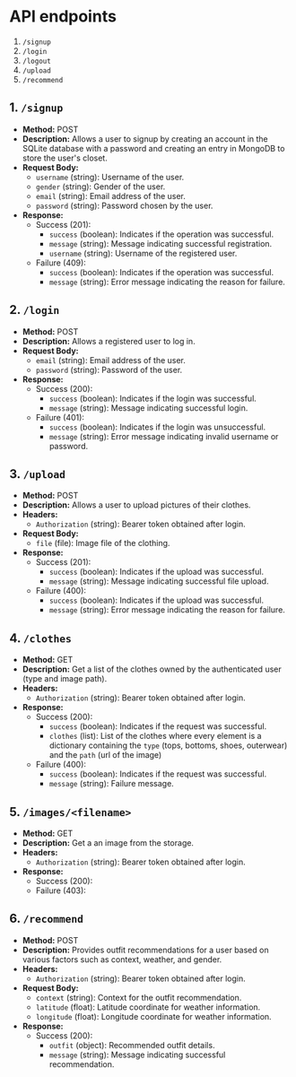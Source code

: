 # API endpoints

1. `/signup`
2. `/login`
3. `/logout`
4. `/upload`
5. `/recommend`

## 1. `/signup`
- **Method:** POST
- **Description:** Allows a user to signup by creating an account in the SQLite database with a password and creating an entry in MongoDB to store the user's closet.
- **Request Body:**
    - `username` (string): Username of the user.
    - `gender` (string): Gender of the user.
    - `email` (string): Email address of the user.
    - `password` (string): Password chosen by the user.
- **Response:**
    - Success (201):
        - `success` (boolean): Indicates if the operation was successful.
        - `message` (string): Message indicating successful registration.
        - `username` (string): Username of the registered user.
    - Failure (409):
        - `success` (boolean): Indicates if the operation was successful.
        - `message` (string): Error message indicating the reason for failure.

## 2. `/login`
- **Method:** POST
- **Description:** Allows a registered user to log in.
- **Request Body:**
    - `email` (string): Email address of the user.
    - `password` (string): Password of the user.
- **Response:**
    - Success (200):
        - `success` (boolean): Indicates if the login was successful.
        - `message` (string): Message indicating successful login.
    - Failure (401):
        - `success` (boolean): Indicates if the login was unsuccessful.
        - `message` (string): Error message indicating invalid username or password.


## 3. `/upload`
- **Method:** POST
- **Description:** Allows a user to upload pictures of their clothes.
- **Headers:**
    - `Authorization` (string): Bearer token obtained after login.
- **Request Body:**
    - `file` (file): Image file of the clothing.
- **Response:**
    - Success (201):
        - `success` (boolean): Indicates if the upload was successful.
        - `message` (string): Message indicating successful file upload.
    - Failure (400):
        - `success` (boolean): Indicates if the upload was successful.
        - `message` (string): Error message indicating the reason for failure.

## 4. `/clothes`
- **Method:** GET
- **Description:** Get a list of the clothes owned by the authenticated user (type and image path).
- **Headers:**
    - `Authorization` (string): Bearer token obtained after login.
- **Response:**
    - Success (200):
        - `success` (boolean): Indicates if the request was successful.
        - `clothes` (list): List of the clothes where every element is a dictionary containing the `type` (tops, bottoms, shoes, outerwear) and the `path` (url of the image)
    - Failure (400):
        - `success` (boolean): Indicates if the request was successful.
        - `message` (string): Failure message.

## 5. `/images/<filename>`
- **Method:** GET
- **Description:** Get a an image from the storage.
- **Headers:**
    - `Authorization` (string): Bearer token obtained after login.
- **Response:**
    - Success (200):
    - Failure (403):

## 6. `/recommend`
- **Method:** POST
- **Description:** Provides outfit recommendations for a user based on various factors such as context, weather, and gender.
- **Headers:**
    - `Authorization` (string): Bearer token obtained after login.
- **Request Body:**
    - `context` (string): Context for the outfit recommendation.
    - `latitude` (float): Latitude coordinate for weather information.
    - `longitude` (float): Longitude coordinate for weather information.
- **Response:**
    - Success (200):
        - `outfit` (object): Recommended outfit details.
        - `message` (string): Message indicating successful recommendation.